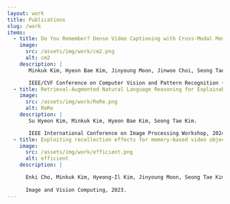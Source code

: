 ```yaml
---
layout: work
title: Publications
slug: /work
items:
  - title: Do You Remember? Dense Video Captioning with Cross-Modal Memory Retrieval
    image:
      src: /assets/img/work/cm2.png
      alt: cm2
    description: |
       Minkuk Kim, Hyeon Bae Kim, Jinyoung Moon, Jinwoo Choi, Seong Tae Kim.

       IEEE/CVF Conference on Computer Vision and Pattern Recognition (CVPR), 2024.
  - title: Retrieval-Augmented Natural Language Reasoning for Explainable Visual Question Answering
    image:
      src: /assets/img/work/ReRe.png
      alt: ReRe
    description: |
       Su Hyeon Kim, Minkuk Kim, Hyeon Bae Kim, Seong Tae Kim.

       IEEE International Conference on Image Processing Workshop, 2024.
  - title: Exploiting recollection effects for memory-based video object segmentation   
    image:
      src: /assets/img/work/efficient.png
      alt: efficient
    description: |

      Enki Cho, Minkuk Kim, Hyeong-Il Kim, Jinyoung Moon, Seong Tae Kim.
      
      Image and Vision Computing, 2023.
---
```

<br />
<br />
